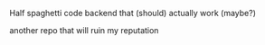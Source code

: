 Half spaghetti code backend that (should) actually work (maybe?)

another repo that will ruin my reputation